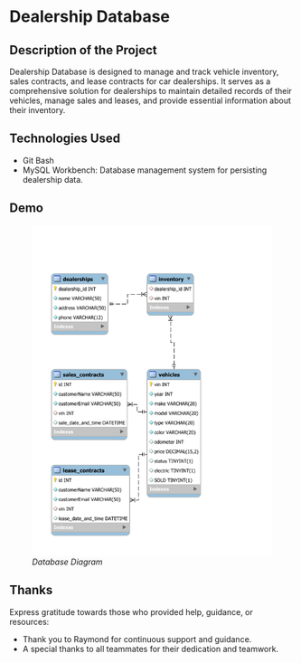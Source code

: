 # Dealership Database

## Description of the Project

Dealership Database is designed to manage and track vehicle inventory, sales contracts, and lease contracts for car dealerships. It serves as a comprehensive solution for dealerships to maintain detailed records of their vehicles, manage sales and leases, and provide essential information about their inventory.


## Technologies Used

- Git Bash
- MySQL Workbench: Database management system for persisting dealership data.

## Demo

<figure>
    <img src = "dealershipdb.png">
    <figcaption><i>Database Diagram</i></figcaption>
</figure>


## Thanks

Express gratitude towards those who provided help, guidance, or resources:

- Thank you to Raymond for continuous support and guidance.
- A special thanks to all teammates for their dedication and teamwork.

